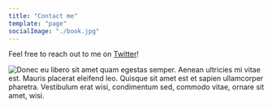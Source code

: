 ```yaml
---
title: "Contact me"
template: "page"
socialImage: "./book.jpg"
---
```

Feel free to reach out to me on [Twitter](https://twitter.com/grepliz)! 

![Donec eu libero sit amet quam egestas semper. Aenean ultricies mi vitae est. Mauris placerat eleifend leo. Quisque sit amet est et sapien ullamcorper pharetra. Vestibulum erat wisi, condimentum sed, commodo vitae, ornare sit amet, wisi.](/book.jpg)

